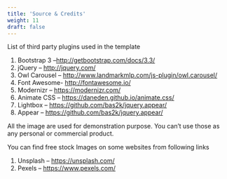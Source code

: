 ```yaml
---
title: 'Source & Credits'
weight: 11
draft: false
---
```

List of third party plugins used in the template

1. Bootstrap 3 –<http://getbootstrap.com/docs/3.3/>
2. jQuery – <http://jquery.com/>
3. Owl Carousel – <http://www.landmarkmlp.com/js-plugin/owl.carousel/>
4. Font Awesome- <http://fontawesome.io/>
5. Modernizr – <https://modernizr.com/>
6. Animate CSS – <https://daneden.github.io/animate.css/>
7. Lightbox – <https://github.com/bas2k/jquery.appear/>
8. Appear – <https://github.com/bas2k/jquery.appear/>

All the image are used for demonstration purpose. You can’t use those as any personal or commercial product.

You can find free stock Images on some websites from following links

1. Unsplash – <https://unsplash.com/>
2. Pexels – <https://www.pexels.com/>